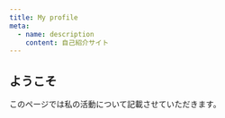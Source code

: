 ```yaml
---
title: My profile
meta:
  - name: description
    content: 自己紹介サイト
---
```


## ようこそ

このページでは私の活動について記載させていただきます。
